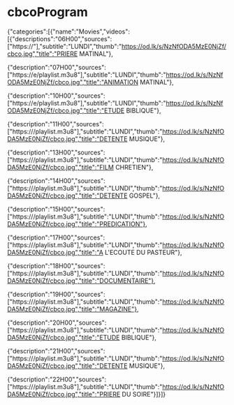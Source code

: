 # cbcoProgram
{"categories":[{"name":"Movies","videos":[{"descriptions":"06H00","sources":["https://"],"subtitle":"LUNDI","thumb":"https://od.lk/s/NzNfODA5MzE0NjZf/cbco.jpg","title":"PRIERE MATINAL"},

{"description":"07H00","sources":["https://e/playlist.m3u8"],"subtitle":"LUNDI","thumb":"https://od.lk/s/NzNfODA5MzE0NjZf/cbco.jpg","title":"ANIMATION MATINAL"},

{"description":"10H00","sources":["https://e/playlist.m3u8"],"subtitle":"LUNDI","thumb":"https://od.lk/s/NzNfODA5MzE0NjZf/cbco.jpg","title":"ETUDE BIBLIQUE"},

{"description":"11H00","sources":["https:///playlist.m3u8"],"subtitle":"LUNDI","thumb":"https://od.lk/s/NzNfODA5MzE0NjZf/cbco.jpg","title":"DETENTE MUSIQUE"},

{"description":"13H00","sources":["https:///playlist.m3u8"],"subtitle":"LUNDI","thumb":"https://od.lk/s/NzNfODA5MzE0NjZf/cbco.jpg","title":"FILM CHRETIEN"},

{"description":"14H00","sources":["https:///playlist.m3u8"],"subtitle":"LUNDI","thumb":"https://od.lk/s/NzNfODA5MzE0NjZf/cbco.jpg","title":"DETENTE GOSPEL"},

{"description":"15H00","sources":["https:///playlist.m3u8"],"subtitle":"LUNDI","thumb":"https://od.lk/s/NzNfODA5MzE0NjZf/cbco.jpg","title":"PREDICATION"},

{"description":"17H00","sources":["https:///playlist.m3u8"],"subtitle":"LUNDI","thumb":"https://od.lk/s/NzNfODA5MzE0NjZf/cbco.jpg","title":"A L'ECOUTE DU PASTEUR"},

{"description":"18H00","sources":["https:///playlist.m3u8"],"subtitle":"LUNDI","thumb":"https://od.lk/s/NzNfODA5MzE0NjZf/cbco.jpg","title":"DOCUMENTAIRE"},

{"description":"19H00","sources":["https:///playlist.m3u8"],"subtitle":"LUNDI","thumb":"https://od.lk/s/NzNfODA5MzE0NjZf/cbco.jpg","title":"MAGAZINE"},

{"description":"20H00","sources":["https:///playlist.m3u8"],"subtitle":"LUNDI","thumb":"https://od.lk/s/NzNfODA5MzE0NjZf/cbco.jpg","title":"ETUDE BIBLIQUE"},

{"description":"21H00","sources":["https:///playlist.m3u8"],"subtitle":"LUNDI","thumb":"https://od.lk/s/NzNfODA5MzE0NjZf/cbco.jpg","title":"DETENTE MUSIQUE"},

{"description":"22H00","sources":["https:///playlist.m3u8"],"subtitle":"LUNDI","thumb":"https://od.lk/s/NzNfODA5MzE0NjZf/cbco.jpg","title":"PRIERE DU SOIRE"}]}]}

